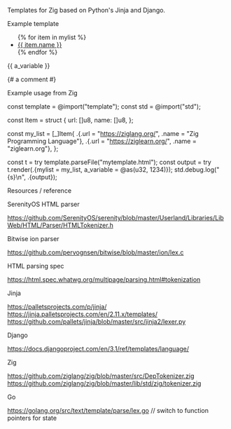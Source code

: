 Templates for Zig based on Python's Jinja and Django.

Example template

<ul>
{% for item in mylist %}
	<li><a href="{{ item.url }}">{{ item.name }}</a></li>
{% endfor %}
</ul>
<p>{{ a_variable }}</p>
{# a comment #}

Example usage from Zig

const template = @import("template");
const std = @import("std");

const Item = struct {
	url: []u8,
	name: []u8,
};

const my_list = [_]Item{
	.{.url = "https://ziglang.org/", .name = "Zig Programming Language"}, 
	.{.url = "https://ziglearn.org/", .name = "ziglearn.org"}, 
};

const t = try template.parseFile("mytemplate.html");
const output = try t.render(.{mylist = my_list, a_variable = @as(u32, 1234)});
std.debug.log("{s}\n", .{output});

Resources / reference

SerenityOS HTML parser

https://github.com/SerenityOS/serenity/blob/master/Userland/Libraries/LibWeb/HTML/Parser/HTMLTokenizer.h

Bitwise ion parser

https://github.com/pervognsen/bitwise/blob/master/ion/lex.c

HTML parsing spec

https://html.spec.whatwg.org/multipage/parsing.html#tokenization

Jinja

https://palletsprojects.com/p/jinja/
https://jinja.palletsprojects.com/en/2.11.x/templates/
https://github.com/pallets/jinja/blob/master/src/jinja2/lexer.py

Django

https://docs.djangoproject.com/en/3.1/ref/templates/language/

Zig

https://github.com/ziglang/zig/blob/master/src/DepTokenizer.zig
https://github.com/ziglang/zig/blob/master/lib/std/zig/tokenizer.zig

Go

https://golang.org/src/text/template/parse/lex.go // switch to function pointers for state
